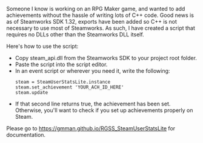 Someone I know is working on an RPG Maker game, and wanted to add achievements without the hassle of writing lots of C++ code. Good news is as of Steamworks SDK 1.32, exports have been added so C++ is not necessary to use most of Steamworks. As such, I have created a script that requires no DLLs other than the Steamworks DLL itself.

Here's how to use the script:

* Copy steam_api.dll from the Steamworks SDK to your project root folder.
* Paste the script into the script editor.
* In an event script or wherever you need it, write the following:
    ```
	steam = SteamUserStatsLite.instance
	steam.set_achievement 'YOUR_ACH_ID_HERE'
	steam.update
	```
* If that second line returns true, the achievement has been set. Otherwise, you'll want to check if you set up achievements properly on Steam.

Please go to https://gmman.github.io/RGSS_SteamUserStatsLite for documentation.
